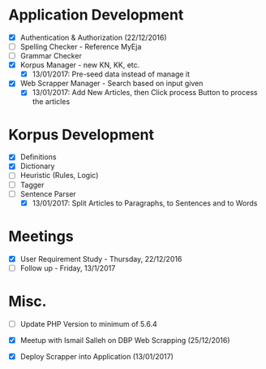 
# Application Development

- [X] Authentication & Authorization (22/12/2016)
- [ ] Spelling Checker - Reference MyEja
- [ ] Grammar Checker
- [x] Korpus Manager - new KN, KK, etc. 
	- [x] 13/01/2017: Pre-seed data instead of manage it
- [x] Web Scrapper Manager - Search based on input given 
	- [x] 13/01/2017: Add New Articles, then Click process Button to process the articles

# Korpus Development

- [x] Definitions
- [x] Dictionary
- [ ] Heuristic (Rules, Logic)
- [ ] Tagger
- [ ] Sentence Parser
	- [x] 13/01/2017: Split Articles to Paragraphs, to Sentences and to Words 

# Meetings

- [x] User Requirement Study - Thursday, 22/12/2016
- [ ] Follow up - Friday, 13/1/2017

# Misc.

- [ ] Update PHP Version to minimum of 5.6.4
- [x] Meetup with Ismail Salleh on DBP Web Scrapping (25/12/2016)
- [x] Deploy Scrapper into Application (13/01/2017)








